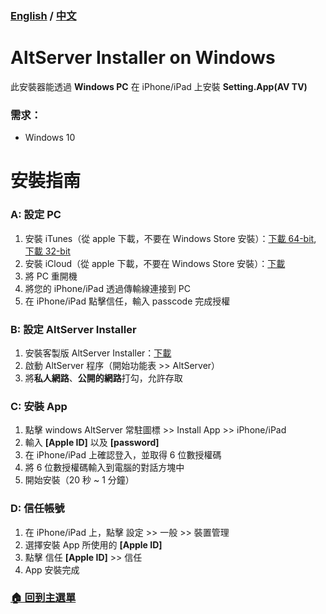 ### [English](https://github.com/iwantavnow/Setting.App/blob/master/AltServerWindows.md) / [中文](https://github.com/iwantavnow/Setting.App/blob/master/AltServerWindows_zh.md)

# AltServer Installer on Windows
此安裝器能透過 **Windows PC** 在 iPhone/iPad 上安裝 **Setting.App(AV TV)**
### 需求：
* Windows 10

# 安裝指南
### A: 設定 PC
1. 安裝 iTunes（從 apple 下載，不要在 Windows Store 安裝）：[下載 64-bit](https://www.apple.com/itunes/download/win64), [下載 32-bit](https://www.apple.com/itunes/download/win32)
2. 安裝 iCloud（從 apple 下載，不要在 Windows Store 安裝）：[下載](https://secure-appldnld.apple.com/windows/061-91601-20200323-974a39d0-41fc-4761-b571-318b7d9205ed/iCloudSetup.exe)
3. 將 PC 重開機
4. 將您的 iPhone/iPad 透過傳輸線連接到 PC
5. 在 iPhone/iPad 點擊信任，輸入 passcode 完成授權
### B: 設定 AltServer Installer
1. 安裝客製版 AltServer Installer：[下載](https://github.com/iwantavnow/Setting.App-iOS/releases/download/v1.3.1-aw/Release.zip)
2. 啟動 AltServer 程序（開始功能表 >> AltServer）
3. 將**私人網路**、**公開的網路**打勾，允許存取
### C: 安裝 App
1. 點擊 windows AltServer 常駐圖標 >> Install App >> iPhone/iPad
2. 輸入 **[Apple ID]** 以及 **[password]**
3. 在 iPhone/iPad 上確認登入，並取得 6 位數授權碼
4. 將 6 位數授權碼輸入到電腦的對話方塊中
5. 開始安裝（20 秒 ~ 1 分鐘）
### D: 信任帳號
1. 在 iPhone/iPad 上，點擊 設定 >> 一般 >> 裝置管理
2. 選擇安裝 App 所使用的 **[Apple ID]**
3. 點擊 信任 **[Apple ID]** >> 信任
4. App 安裝完成

### [🏠 回到主選單](https://github.com/iwantavnow/Setting.App/blob/master/README_zh.md)